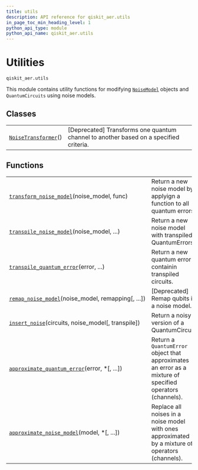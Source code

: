 ```yaml
---
title: utils
description: API reference for qiskit_aer.utils
in_page_toc_min_heading_level: 1
python_api_type: module
python_api_name: qiskit_aer.utils
---
```


<span id="module-qiskit_aer.utils" />

<span id="aer-utils" />

# Utilities

<span id="module-qiskit_aer.utils" />

`qiskit_aer.utils`

This module contains utility functions for modifying [`NoiseModel`](qiskit_aer.noise.NoiseModel "qiskit_aer.noise.NoiseModel") objects and `QuantumCircuits` using noise models.

## Classes

|                                                                                               |                                                                                        |
| --------------------------------------------------------------------------------------------- | -------------------------------------------------------------------------------------- |
| [`NoiseTransformer`](qiskit_aer.utils.NoiseTransformer "qiskit_aer.utils.NoiseTransformer")() | \[Deprecated] Transforms one quantum channel to another based on a specified criteria. |

## Functions

|                                                                                                                                           |                                                                                                           |
| ----------------------------------------------------------------------------------------------------------------------------------------- | --------------------------------------------------------------------------------------------------------- |
| [`transform_noise_model`](qiskit_aer.utils.transform_noise_model "qiskit_aer.utils.transform_noise_model")(noise\_model, func)            | Return a new noise model by applyign a function to all quantum errors.                                    |
| [`transpile_noise_model`](qiskit_aer.utils.transpile_noise_model "qiskit_aer.utils.transpile_noise_model")(noise\_model, ...)             | Return a new noise model with transpiled QuantumErrors.                                                   |
| [`transpile_quantum_error`](qiskit_aer.utils.transpile_quantum_error "qiskit_aer.utils.transpile_quantum_error")(error, ...)              | Return a new quantum error containin transpiled circuits.                                                 |
| [`remap_noise_model`](qiskit_aer.utils.remap_noise_model "qiskit_aer.utils.remap_noise_model")(noise\_model, remapping\[, ...])           | \[Deprecated] Remap qubits in a noise model.                                                              |
| [`insert_noise`](qiskit_aer.utils.insert_noise "qiskit_aer.utils.insert_noise")(circuits, noise\_model\[, transpile])                     | Return a noisy version of a QuantumCircuit.                                                               |
| [`approximate_quantum_error`](qiskit_aer.utils.approximate_quantum_error "qiskit_aer.utils.approximate_quantum_error")(error, \*\[, ...]) | Return a `QuantumError` object that approximates an error as a mixture of specified operators (channels). |
| [`approximate_noise_model`](qiskit_aer.utils.approximate_noise_model "qiskit_aer.utils.approximate_noise_model")(model, \*\[, ...])       | Replace all noises in a noise model with ones approximated by a mixture of operators (channels).          |

